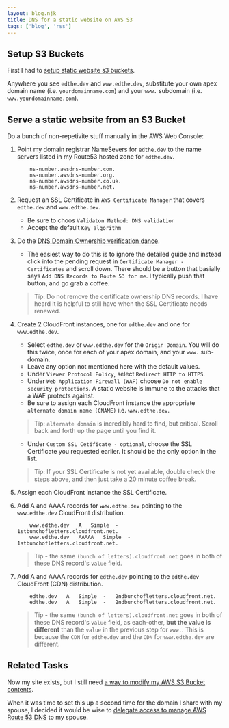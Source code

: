 ```yaml
---
layout: blog.njk
title: DNS for a static website on AWS S3
tags: ['blog', 'rss']
---
```


## Setup S3 Buckets

First I had to [setup static website s3 buckets](/blog/s3/).

Anywhere you see `edthe.dev` and `www.edthe.dev`, substitute your own apex domain name (i.e. `yourdomainname.com`) and your `www.` subdomain (i.e. `www.yourdomainname.com`).

## Serve a static website from an S3 Bucket

Do a bunch of non-repetivite stuff manually in  the AWS Web Console:

1. Point my domain registrar NameSevers for `edthe.dev` to the name servers listed in my Route53 hosted zone for `edthe.dev`.

    ```
        ns-number.awsdns-number.com.
        ns-number.awsdns-number.org.
        ns-number.awsdns-number.co.uk.
        ns-number.awsdns-number.net.
    ```

1. Request an SSL Certificate in `AWS Certificate Manager` that covers `edthe.dev` and `www.edthe.dev`.

    - Be sure to choos `Validaton Method: DNS validation`
    - Accept the default `Key algorithm`

1. Do the [DNS Domain Ownership verification dance](https://docs.aws.amazon.com/acm/latest/userguide/dns-validation.html).

    - The easiest way to do this is to ignore the detailed guide and instead click into the pending request in `Certificate Manager - Certificates` and scroll down. There should be a button that basially says `Add DNS Records to Route 53 for me`. I typically push that button, and go grab a coffee.
    > Tip: Do not remove the certificate ownership DNS records. I have heard it is helpful to still have when the SSL Certificate needs renewed.

1. Create 2 CloudFront instances, one for `edthe.dev` and one for `www.edthe.dev`.

    - Select `edthe.dev` or `www.edthe.dev` for the `Origin Domain`. You will do this twice, once for each of your apex domain, and your `www.` sub-domain.
    - Leave any option not mentioned here with the default values.
    - Under `Viewer Protocol Policy`, select `Redirect HTTP to HTTPS`.
    - Under `Web Application Firewall (WAF)` choose `Do not enable security protections`. A static website is immune to the attacks that a WAF protects against.
    - Be sure to assign each CloudFront instance the appropriate `alternate domain name (CNAME)` i.e. `www.edthe.dev`.
    > Tip: `alternate domain` is incredibly hard to find, but critical. Scroll back and forth up the page until you find it.
    - Under `Custom SSL Cetificate - optional`, choose the SSL Certificate you requested earlier. It should be the only option in the list.
    > Tip: If your SSL Certificate is not yet available, double check the steps above, and then just take a 20 minute coffee break.

1. Assign each CloudFront instance the SSL Certificate.
1. Add A and AAAA records for `www.edthe.dev` pointing to the `www.edthe.dev` CloudFront distribution.

    ```dns
        www.edthe.dev	A	Simple	-	1stbunchofletters.cloudfront.net.
        www.edthe.dev	AAAAA	Simple	-	1stbunchofletters.cloudfront.net.
    ```

    > Tip - the same `(bunch of letters).cloudfront.net` goes in both of these DNS record's `value` field.

1. Add A and AAAA records for `edthe.dev` pointing to the `edthe.dev` CloudFront (CDN) distribution.

    ```dns
        edthe.dev	A	Simple	-	2ndbunchofletters.cloudfront.net.
        edthe.dev	A	Simple	-	2ndbunchofletters.cloudfront.net.
    ```

    > Tip - the same `(bunch of letters).cloudfront.net` goes in both of these DNS record's `value` field, as each-other, **but the value is different** than the `value` in the previous step for `www.`. This is because the `CDN` for `edthe.dev` and the `CDN` for `www.edthe.dev` are different.

## Related Tasks

Now my site exists, but I still need [a way to modify my AWS S3 Bucket contents](/blog/s3/).

When it was time to set this up a second time for the domain I share with my spouse, I decided it would be wise to [delegate access to manage AWS Route 53 DNS](/code/iam.dns/) to my spouse.
